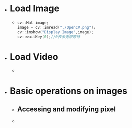 - # Load Image
	- ```cpp
	  cv::Mat image;
	  image = cv::imread("./OpenCV.png");
	  cv::imshow("Display Image",image);
	  cv::waitKey(0);//0表示无限等待
	  ```
- # Load Video
	- ```cpp
	  ```
- # Basic operations on images
	- ## Accessing and modifying pixel
	-